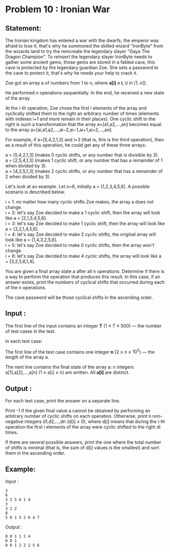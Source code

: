 # Problem 10 : Ironian War

## Statement:
The Ironian kingdom has entered a war with the dwarfs, the emperor was afraid to lose it, that's why he summoned the skilled wizard "IronByte" from the wizards land to try the reincreate the legendary slayer "Gaya The Dragon Champion". To reinsert the legendary slayer IronByte needs to gather some ancient gems, those gems are stored in a fabled cave, this cave is protected by the legendary guardian Zoe. She sets a password to the cave to protect it, that's why he needs your help to crack it.

Zoe got an array a of numbers from 1 to n, where **a[i] = i**, (*i in [1..n]*).

He performed n operations sequentially. In the end, he received a new state of the array.

At the i-th operation, Zoe chose the first i elements of the array and cyclically shifted them to the right an arbitrary number of times (elements with indexes i+1 and more remain in their places). One cyclic shift to the right is such a transformation that the array a=[a1,a2,…,an] becomes equal to the array a=[ai,a1,a2,…,ai−2,ai−1,ai+1,ai+2,…,an].

For example, if a=[5,4,2,1,3] and i=3 (that is, this is the third operation), then as a result of this operation, he could get any of these three arrays:

a = [5,4,2,1,3] (makes 0 cyclic shifts, or any number that is divisible by 3).  
a = [2,5,4,1,3] (makes 1 cyclic shift, or any number that has a remainder of 1 when divided by 3).  
a = [4,2,5,1,3] (makes 2 cyclic shifts, or any number that has a remainder of 2 when divided by 3).


Let's look at an example. Let n=6, initially a = [1,2,3,4,5,6]. A possible scenario is described below.  

i = 1: no matter how many cyclic shifts Zoe makes, the array a does not change.  
i = 2: let's say Zoe decided to make a 1 cyclic shift, then the array will look like a = [2,1,3,4,5,6].  
i = 3: let's say Zoe decided to make 1 cyclic shift, then the array will look like a = [3,2,1,4,5,6].  
i = 4: let's say Zoe decided to make 2 cyclic shifts, the original array will look like a = [1,4,3,2,5,6].  
i = 5: let's say Zoe decided to make 0 cyclic shifts, then the array won't change.  
i = 6: let's say Zoe decided to make 4 cyclic shifts, the array will look like a = [3,2,5,6,1,4].  

You are given a final array state a after all n operations. Determine if there is a way to perform the operation that produces this result. In this case, if an answer exists, print the numbers of cyclical shifts that occurred during each of the n operations.

The cave password will be those cyclical shifts in the ascending order.

## Input :
The first line of the input contains an integer **T** (1 ≤ T ≤ 500) — the number of test cases in the test.

In each test case:

The first line of the test case contains one integer **n** (2 ≤ n ≤ $10^3$) — the length of the array a.

The next line contains the final state of the array a: n integers a[1],a[2],…,a[n] (1 ≤ a[i] ≤ n) are written. All **a[i]** are distinct.

## Output :
For each test case, print the answer on a separate line.

Print -1 if the given final value a cannot be obtained by performing an arbitrary number of cyclic shifts on each operation. Otherwise, print n non-negative integers d1,d2,…,dn (d[i] ≥ 0), where d[i] means that during the i-th operation the first i elements of the array were cyclic shifted to the right di times.

If there are several possible answers, print the one where the total number of shifts is minimal (that is, the sum of d[i] values is the smallest) and sort them in the ascending order.

## Example:
Input :  

```
3
6
3 2 5 6 1 4
3
3 1 2
8
5 8 1 3 2 6 4 7
```

Output :  

```
0 0 1 1 2 4
0 0 1
0 0 1 2 2 2 5 6
```
